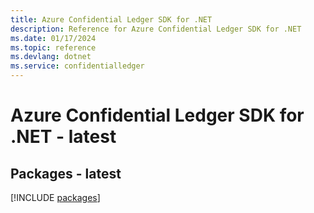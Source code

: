 ```yaml
---
title: Azure Confidential Ledger SDK for .NET
description: Reference for Azure Confidential Ledger SDK for .NET
ms.date: 01/17/2024
ms.topic: reference
ms.devlang: dotnet
ms.service: confidentialledger
---
```

# Azure Confidential Ledger SDK for .NET - latest
## Packages - latest
[!INCLUDE [packages](confidential-ledger-index.md)]